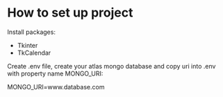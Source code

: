 
<h1>How to set up project</h1>
<p>Install packages:</p>
<ul>
  <li>Tkinter</li>
  <li>TkCalendar</li>
</ul>
<p>Create .env file, create your atlas mongo database and copy uri into .env with property name MONGO_URI:</p>
<p>MONGO_URI=www.database.com</p>
